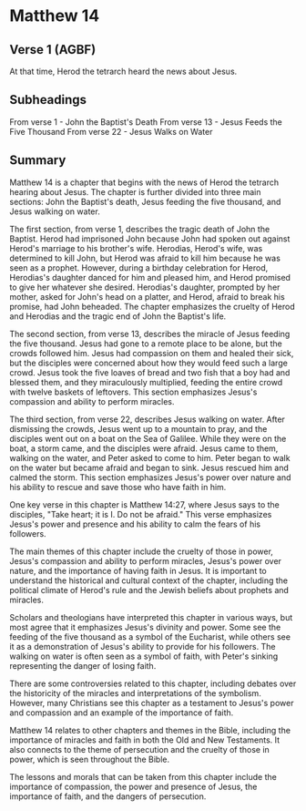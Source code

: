 # Matthew 14

## Verse 1 (AGBF)

At that time, Herod the tetrarch heard the news about Jesus.

## Subheadings

From verse 1 - John the Baptist's Death
From verse 13 - Jesus Feeds the Five Thousand
From verse 22 - Jesus Walks on Water

## Summary

Matthew 14 is a chapter that begins with the news of Herod the tetrarch hearing about Jesus. The chapter is further divided into three main sections: John the Baptist's death, Jesus feeding the five thousand, and Jesus walking on water.

The first section, from verse 1, describes the tragic death of John the Baptist. Herod had imprisoned John because John had spoken out against Herod's marriage to his brother's wife. Herodias, Herod's wife, was determined to kill John, but Herod was afraid to kill him because he was seen as a prophet. However, during a birthday celebration for Herod, Herodias's daughter danced for him and pleased him, and Herod promised to give her whatever she desired. Herodias's daughter, prompted by her mother, asked for John's head on a platter, and Herod, afraid to break his promise, had John beheaded. The chapter emphasizes the cruelty of Herod and Herodias and the tragic end of John the Baptist's life.

The second section, from verse 13, describes the miracle of Jesus feeding the five thousand. Jesus had gone to a remote place to be alone, but the crowds followed him. Jesus had compassion on them and healed their sick, but the disciples were concerned about how they would feed such a large crowd. Jesus took the five loaves of bread and two fish that a boy had and blessed them, and they miraculously multiplied, feeding the entire crowd with twelve baskets of leftovers. This section emphasizes Jesus's compassion and ability to perform miracles.

The third section, from verse 22, describes Jesus walking on water. After dismissing the crowds, Jesus went up to a mountain to pray, and the disciples went out on a boat on the Sea of Galilee. While they were on the boat, a storm came, and the disciples were afraid. Jesus came to them, walking on the water, and Peter asked to come to him. Peter began to walk on the water but became afraid and began to sink. Jesus rescued him and calmed the storm. This section emphasizes Jesus's power over nature and his ability to rescue and save those who have faith in him.

One key verse in this chapter is Matthew 14:27, where Jesus says to the disciples, "Take heart; it is I. Do not be afraid." This verse emphasizes Jesus's power and presence and his ability to calm the fears of his followers.

The main themes of this chapter include the cruelty of those in power, Jesus's compassion and ability to perform miracles, Jesus's power over nature, and the importance of having faith in Jesus. It is important to understand the historical and cultural context of the chapter, including the political climate of Herod's rule and the Jewish beliefs about prophets and miracles.

Scholars and theologians have interpreted this chapter in various ways, but most agree that it emphasizes Jesus's divinity and power. Some see the feeding of the five thousand as a symbol of the Eucharist, while others see it as a demonstration of Jesus's ability to provide for his followers. The walking on water is often seen as a symbol of faith, with Peter's sinking representing the danger of losing faith.

There are some controversies related to this chapter, including debates over the historicity of the miracles and interpretations of the symbolism. However, many Christians see this chapter as a testament to Jesus's power and compassion and an example of the importance of faith.

Matthew 14 relates to other chapters and themes in the Bible, including the importance of miracles and faith in both the Old and New Testaments. It also connects to the theme of persecution and the cruelty of those in power, which is seen throughout the Bible.

The lessons and morals that can be taken from this chapter include the importance of compassion, the power and presence of Jesus, the importance of faith, and the dangers of persecution.